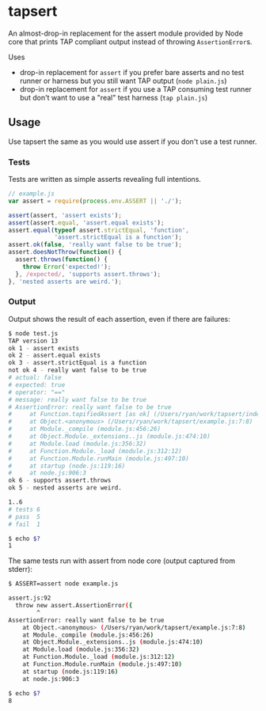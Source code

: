 tapsert
=======

An almost-drop-in replacement for the assert module provided by Node core that
prints TAP compliant output instead of throwing `AssertionError`s.

Uses
 * drop-in replacement for `assert` if you prefer bare asserts and no test
   runner or harness but you still want TAP output (`node plain.js`)
 * drop-in replacement for `assert` if you use a TAP consuming test runner
   but don't want to use a "real" test harness (`tap plain.js`)

## Usage

Use tapsert the same as you would use assert if you don't use a test runner.

### Tests

Tests are written as simple asserts revealing full intentions.

```js
// example.js
var assert = require(process.env.ASSERT || './');

assert(assert, 'assert exists');
assert(assert.equal, 'assert.equal exists');
assert.equal(typeof assert.strictEqual, 'function',
             'assert.strictEqual is a function');
assert.ok(false, 'really want false to be true');
assert.doesNotThrow(function() {
  assert.throws(function() {
    throw Error('expected!');
  }, /expected/, 'supports assert.throws');
}, 'nested asserts are weird.');
```

### Output

Output shows the result of each assertion, even if there are failures:

```sh
$ node test.js
TAP version 13
ok 1 - assert exists
ok 2 - assert.equal exists
ok 3 - assert.strictEqual is a function
not ok 4 - really want false to be true
# actual: false
# expected: true
# operator: "=="
# message: really want false to be true
# AssertionError: really want false to be true
#     at Function.tapifiedAssert [as ok] (/Users/ryan/work/tapsert/index.js:25:14)
#     at Object.<anonymous> (/Users/ryan/work/tapsert/example.js:7:8)
#     at Module._compile (module.js:456:26)
#     at Object.Module._extensions..js (module.js:474:10)
#     at Module.load (module.js:356:32)
#     at Function.Module._load (module.js:312:12)
#     at Function.Module.runMain (module.js:497:10)
#     at startup (node.js:119:16)
#     at node.js:906:3
ok 6 - supports assert.throws
ok 5 - nested asserts are weird.

1..6
# tests 6
# pass  5
# fail  1

$ echo $?
1
```

The same tests run with assert from node core (output captured from stderr):
```sh
$ ASSERT=assert node example.js

assert.js:92
  throw new assert.AssertionError({
        ^
AssertionError: really want false to be true
    at Object.<anonymous> (/Users/ryan/work/tapsert/example.js:7:8)
    at Module._compile (module.js:456:26)
    at Object.Module._extensions..js (module.js:474:10)
    at Module.load (module.js:356:32)
    at Function.Module._load (module.js:312:12)
    at Function.Module.runMain (module.js:497:10)
    at startup (node.js:119:16)
    at node.js:906:3

$ echo $?
8
```
